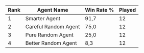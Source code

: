 | Rank | Agent Name | Win Rate % | Played |
|------|------------|----------|--------|
| 1 | Smarter Agent | 91,7 | 12 |
| 2 | Careful Random Agent | 75,0 | 12 |
| 3 | Pure Random Agent | 25,0 | 12 |
| 4 | Better Random Agent | 8,3 | 12 |